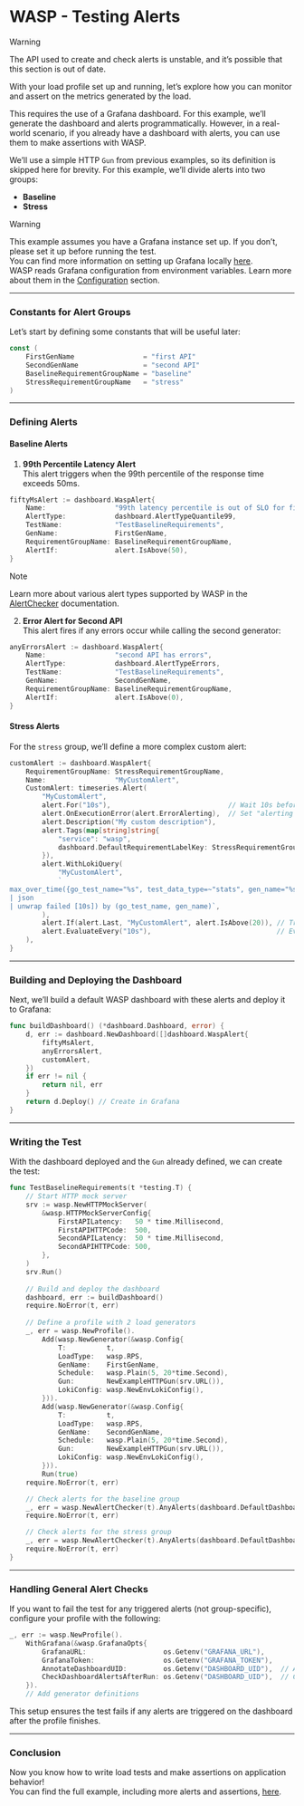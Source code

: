 # WASP - Testing Alerts

> [!WARNING]  
> The API used to create and check alerts is unstable, and it’s possible that this section is out of date.

With your load profile set up and running, let’s explore how you can monitor and assert on the metrics generated by the load.

This requires the use of a Grafana dashboard. For this example, we’ll generate the dashboard and alerts programmatically. However, in a real-world scenario, if you already have a dashboard with alerts, you can use them to make assertions with WASP.

We’ll use a simple HTTP `Gun` from previous examples, so its definition is skipped here for brevity. For this example, we’ll divide alerts into two groups:
* **Baseline**
* **Stress**

> [!WARNING]  
> This example assumes you have a Grafana instance set up. If you don’t, please set it up before running the test.  
> You can find more information on setting up Grafana locally [here](./how-to/start_local_observability_stack.md).  
> WASP reads Grafana configuration from environment variables. Learn more about them in the [Configuration](./configuration.md) section.

---

### Constants for Alert Groups

Let’s start by defining some constants that will be useful later:

```go
const (
    FirstGenName                 = "first API"
    SecondGenName                = "second API"
    BaselineRequirementGroupName = "baseline"
    StressRequirementGroupName   = "stress"
)
```

---

### Defining Alerts

#### Baseline Alerts

1. **99th Percentile Latency Alert**  
   This alert triggers when the 99th percentile of the response time exceeds 50ms.

```go
fiftyMsAlert := dashboard.WaspAlert{
    Name:                 "99th latency percentile is out of SLO for first API",
    AlertType:            dashboard.AlertTypeQuantile99,
    TestName:             "TestBaselineRequirements",
    GenName:              FirstGenName,
    RequirementGroupName: BaselineRequirementGroupName,
    AlertIf:              alert.IsAbove(50),
}
```

> [!NOTE]  
> Learn more about various alert types supported by WASP in the [AlertChecker](./components/alert_checker.md) documentation.

2. **Error Alert for Second API**  
   This alert fires if any errors occur while calling the second generator:

```go
anyErrorsAlert := dashboard.WaspAlert{
    Name:                 "second API has errors",
    AlertType:            dashboard.AlertTypeErrors,
    TestName:             "TestBaselineRequirements",
    GenName:              SecondGenName,
    RequirementGroupName: BaselineRequirementGroupName,
    AlertIf:              alert.IsAbove(0),
}
```

#### Stress Alerts

For the `stress` group, we’ll define a more complex custom alert:

```go
customAlert := dashboard.WaspAlert{
    RequirementGroupName: StressRequirementGroupName,
    Name:                 "MyCustomAlert",
    CustomAlert: timeseries.Alert(
        "MyCustomAlert",
        alert.For("10s"),                             // Wait 10s before considering it a firing alert
        alert.OnExecutionError(alert.ErrorAlerting),  // Set "alerting state" to "alerting" on errors
        alert.Description("My custom description"),
        alert.Tags(map[string]string{
            "service": "wasp",
            dashboard.DefaultRequirementLabelKey: StressRequirementGroupName,
        }),
        alert.WithLokiQuery(
            "MyCustomAlert",
            `
max_over_time({go_test_name="%s", test_data_type=~"stats", gen_name="%s"}
| json
| unwrap failed [10s]) by (go_test_name, gen_name)`,
        ),
        alert.If(alert.Last, "MyCustomAlert", alert.IsAbove(20)), // Trigger if ≥20 matches in the last 10s
        alert.EvaluateEvery("10s"),                               // Evaluate every 10s
    ),
}
```

---

### Building and Deploying the Dashboard

Next, we’ll build a default WASP dashboard with these alerts and deploy it to Grafana:

```go
func buildDashboard() (*dashboard.Dashboard, error) {
    d, err := dashboard.NewDashboard([]dashboard.WaspAlert{
        fiftyMsAlert,
        anyErrorsAlert,
        customAlert,
    })
    if err != nil {
        return nil, err
    }
    return d.Deploy() // Create in Grafana
}
```

---

### Writing the Test

With the dashboard deployed and the `Gun` already defined, we can create the test:

```go
func TestBaselineRequirements(t *testing.T) {
    // Start HTTP mock server
    srv := wasp.NewHTTPMockServer(
        &wasp.HTTPMockServerConfig{
            FirstAPILatency:   50 * time.Millisecond,
            FirstAPIHTTPCode:  500,
            SecondAPILatency:  50 * time.Millisecond,
            SecondAPIHTTPCode: 500,
        },
    )
    srv.Run()
    
    // Build and deploy the dashboard
    dashboard, err := buildDashboard()
    require.NoError(t, err)
    
    // Define a profile with 2 load generators
    _, err = wasp.NewProfile().
        Add(wasp.NewGenerator(&wasp.Config{
            T:          t,
            LoadType:   wasp.RPS,
            GenName:    FirstGenName,
            Schedule:   wasp.Plain(5, 20*time.Second),
            Gun:        NewExampleHTTPGun(srv.URL()),
            LokiConfig: wasp.NewEnvLokiConfig(),
        })).
        Add(wasp.NewGenerator(&wasp.Config{
            T:          t,
            LoadType:   wasp.RPS,
            GenName:    SecondGenName,
            Schedule:   wasp.Plain(5, 20*time.Second),
            Gun:        NewExampleHTTPGun(srv.URL()),
            LokiConfig: wasp.NewEnvLokiConfig(),
        })).
        Run(true)
    require.NoError(t, err)

    // Check alerts for the baseline group
    _, err = wasp.NewAlertChecker(t).AnyAlerts(dashboard.DefaultDashboardUUID, BaselineRequirementGroupName)
    require.NoError(t, err)

    // Check alerts for the stress group
    _, err = wasp.NewAlertChecker(t).AnyAlerts(dashboard.DefaultDashboardUUID, StressRequirementGroupName)
    require.NoError(t, err)
}
```

---

### Handling General Alert Checks

If you want to fail the test for any triggered alerts (not group-specific), configure your profile with the following:

```go
_, err := wasp.NewProfile().
    WithGrafana(&wasp.GrafanaOpts{
        GrafanaURL:                   os.Getenv("GRAFANA_URL"),
        GrafanaToken:                 os.Getenv("GRAFANA_TOKEN"),
        AnnotateDashboardUID:         os.Getenv("DASHBOARD_UID"),  // Annotate start/end of the test
        CheckDashboardAlertsAfterRun: os.Getenv("DASHBOARD_UID"),  // Check alerts after test ends
    }).
    // Add generator definitions
```

This setup ensures the test fails if any alerts are triggered on the dashboard after the profile finishes.

---

### Conclusion

Now you know how to write load tests and make assertions on application behavior!  
You can find the full example, including more alerts and assertions, [here](https://github.com/smartcontractkit/chainlink-testing-framework/tree/main/wasp/examples/alerts).
